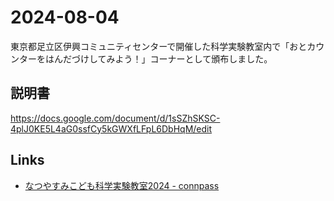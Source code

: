 # 2024-08-04

東京都足立区伊興コミュニティセンターで開催した科学実験教室内で「おとカウンターをはんだづけしてみよう！」コーナーとして頒布しました。

## 説明書
https://docs.google.com/document/d/1sSZhSKSC-4plJ0KE5L4aG0ssfCy5kGWXfLFpL6DbHqM/edit
## Links
- [なつやすみこども科学実験教室2024 - connpass](https://openforce.connpass.com/event/326569/)
